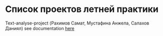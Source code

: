 # Список проектов летней практики

Text-analyse-project (Рахимов Самат, Мустафина Анжела, Салахов Даниял)
see documentation [here](practice/SADTeam.md)
